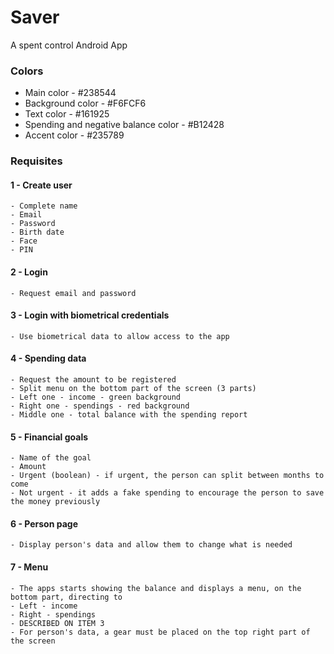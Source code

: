 # Saver
A spent control Android App

### Colors
* Main color - #238544
* Background color - #F6FCF6
* Text color - #161925
* Spending and negative balance color - #B12428
* Accent color - #235789

### Requisites
#### 1 - Create user
    - Complete name
    - Email
    - Password
    - Birth date
    - Face
    - PIN

#### 2 - Login
    - Request email and password

#### 3 - Login with biometrical credentials
    - Use biometrical data to allow access to the app

#### 4 - Spending data
    - Request the amount to be registered
    - Split menu on the bottom part of the screen (3 parts)
    - Left one - income - green background
    - Right one - spendings - red background
    - Middle one - total balance with the spending report

#### 5 - Financial goals
    - Name of the goal
    - Amount
    - Urgent (boolean) - if urgent, the person can split between months to come
    - Not urgent - it adds a fake spending to encourage the person to save the money previously

#### 6 - Person page
    - Display person's data and allow them to change what is needed

#### 7 - Menu
    - The apps starts showing the balance and displays a menu, on the bottom part, directing to
    - Left - income
    - Right - spendings
    - DESCRIBED ON ITEM 3
    - For person's data, a gear must be placed on the top right part of the screen